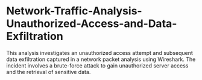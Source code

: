 # Network-Traffic-Analysis-Unauthorized-Access-and-Data-Exfiltration
This analysis investigates an unauthorized access attempt and subsequent data exfiltration captured in a network packet analysis using Wireshark. The incident involves a brute-force attack to gain unauthorized server access and the retrieval of sensitive data.
